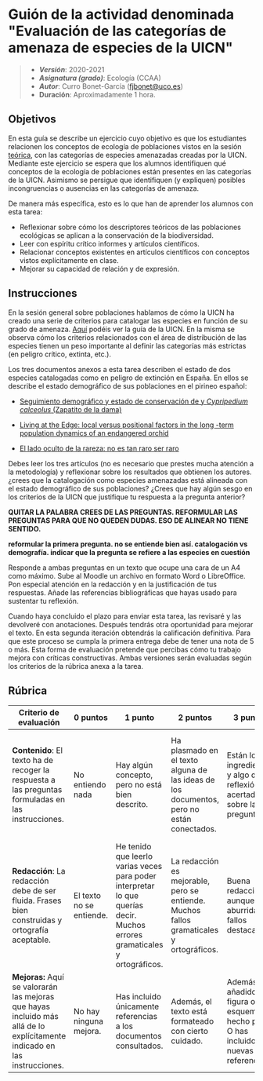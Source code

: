 # Guión de la actividad denominada "Evaluación de las categorías de amenaza de especies de la UICN"


> + **_Versión_**: 2020-2021
> + **_Asignatura (grado)_**: Ecología (CCAA)
> + **_Autor_**: Curro Bonet-García (fjbonet@uco.es)
> + **Duración**: Aproximadamente 1 hora.



## Objetivos 

En esta guía se describe un ejercicio cuyo objetivo es que los estudiantes relacionen los conceptos de ecología de poblaciones vistos en la sesión [teórica](https://aprendiendo-cosas.github.io/Te_poblaciones_ecologia_ccaa/guion_poblaciones_general.html), con las categorías de especies amenazadas creadas por la UICN. Mediante este ejercicio se espera que los alumnos identifiquen qué conceptos de la ecología de poblaciones están presentes en las categorías de la UICN. Asimismo se persigue que identifiquen (y expliquen) posibles incongruencias o ausencias en las categorías de amenaza.

De manera más específica, esto es lo que han de aprender los alumnos con esta tarea:
+ Reflexionar sobre cómo los descriptores teóricos de las poblaciones ecológicas se aplican a la conservación de la biodiversidad.
+ Leer con espíritu crítico informes y artículos científicos.
+ Relacionar conceptos existentes en artículos científicos con conceptos vistos explícitamente en clase.
+ Mejorar su capacidad de relación y de expresión.

 ## Instrucciones

En la sesión general sobre poblaciones hablamos de cómo la UICN ha creado una serie de criterios para catalogar las especies en función de su grado de amenaza. [Aquí](https://github.com/fjbonet/categorias_amenaza_especies/raw/master/biblio/redlist_cats_crit_sp.pdf) podéis ver la guía de la UICN. En la misma se observa cómo los criterios relacionados con el área de distribución de las especies tienen un peso importante al definir las categorías más estrictas (en peligro crítico, extinta, etc.). 

Los tres documentos anexos a esta tarea describen el estado de dos especies catalogadas como en peligro de extinción en España. En ellos se describe el estado demográfico de sus poblaciones en el pirineo español:
+ [Seguimiento demográfico y estado de conservación de  y *Cypripedium calceolus* (Zapatito de la dama)](https://github.com/aprendiendo-cosas/A_sp_amenazadas_ecologia_ccaa/raw/master/biblio/borderea_chouardii.pdf)

+ [Living at the Edge: local versus positional factors in the long -term population dynamics of an endangered orchid](https://github.com/aprendiendo-cosas/A_sp_amenazadas_ecologia_ccaa/raw/master/biblio/cypripedium_calceolus.pdf)

+ [El lado oculto de la rareza: no es tan raro ser raro](http://blog.creaf.cat/es/coneixement/el-lado-oculto-de-la-rareza/)

Debes leer los tres artículos (no es necesario que prestes mucha atención a la metodología) y reflexionar sobre los resultados que obtienen los autores. ¿crees que la catalogación como especies amenazadas está alineada con el estado demográfico de sus poblaciones? ¿Crees que hay algún sesgo en los criterios de la UICN que justifique tu respuesta a la pregunta anterior?

**QUITAR LA PALABRA CREES DE LAS PREGUNTAS. REFORMULAR LAS PREGUNTAS PARA QUE NO QUEDEN DUDAS. ESO DE ALINEAR NO TIENE SENTIDO.**



**reformular la primera pregunta. no se entiende bien así. catalogación vs demografía. indicar que la pregunta se refiere a las especies en cuestión**

Responde a ambas preguntas en un texto que ocupe una cara de un A4 como máximo. Sube al Moodle un archivo en formato Word o LibreOffice. Pon especial atención en la redacción y en la justificación de tus respuestas. Añade las referencias bibliográficas que hayas usado para sustentar tu reflexión.

Cuando haya concluido el plazo para enviar esta tarea, las revisaré y las devolveré con anotaciones. Después tendrás otra oportunidad para mejorar el texto. En esta segunda iteración obtendrás la calificación definitiva. Para que este proceso se cumpla la primera entrega debe de tener una nota de 5 o más. Esta forma de evaluación pretende que percibas cómo tu trabajo mejora con críticas constructivas. Ambas versiones serán evaluadas según los criterios de la rúbrica anexa a la tarea.

## Rúbrica

| Criterio de evaluación                                       | 0 puntos                 | 1 punto                                                      | 2 puntos                                                     | 3 puntos                                                     | 4 puntos                                                     | 5 puntos                                                     |
| ------------------------------------------------------------ | ------------------------ | ------------------------------------------------------------ | ------------------------------------------------------------ | ------------------------------------------------------------ | ------------------------------------------------------------ | ------------------------------------------------------------ |
| **Contenido**: El texto ha de recoger la respuesta a las preguntas formuladas en las instrucciones. | No entiendo nada         | Hay algún concepto, pero no está bien descrito.              | Ha plasmado en el texto alguna de las ideas de los documentos, pero no están conectados. | Están los ingredientes y algo de reflexión acertada sobre las preguntas. | Bien hilado el contenido. Has identificado muy bien el problema al que me refería en el enunciado. | Muy bien argumentado. Has justificado muy bien tu respuesta. Tu reflexión está a la altura de un experto. |
| **Redacción**: La redacción debe de ser fluida. Frases bien construidas y ortografía aceptable. | El texto no se entiende. | He tenido que leerlo varias veces para poder interpretar lo que querías decir. Muchos errores gramaticales y ortográficos. | La redacción es mejorable, pero se entiende. Muchos fallos gramaticales y ortográficos. | Buena redacción aunque algo aburrida. Sin fallos destacables. | Muy buena redacción. El texto se lee fluidamente a la primera. | Excelente redacción. Buen ritmo en el texto y nítida expresión de ideas. Avísame cuando escribas tu primer libro ;) |
| **Mejoras:** Aquí se valorarán las mejoras que hayas incluido más allá de lo explícitamente indicado en las instrucciones. | No hay ninguna mejora.   | Has incluido únicamente referencias a los documentos consultados. | Además, el texto está formateado con cierto cuidado.         | Además has añadido una figura o un esquema hecho por ti. O has incluido nuevas referencias |                                                              |                                                              |





